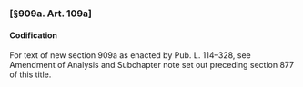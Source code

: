### [§909a. Art. 109a] ###

#### Codification ####

For text of new section 909a as enacted by Pub. L. 114–328, see Amendment of Analysis and Subchapter note set out preceding section 877 of this title.